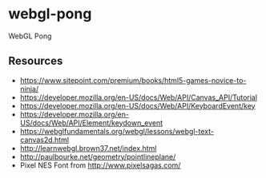# webgl-pong
WebGL Pong

## Resources
- https://www.sitepoint.com/premium/books/html5-games-novice-to-ninja/
- https://developer.mozilla.org/en-US/docs/Web/API/Canvas_API/Tutorial
- https://developer.mozilla.org/en-US/docs/Web/API/KeyboardEvent/key
- https://developer.mozilla.org/en-US/docs/Web/API/Element/keydown_event
- https://webglfundamentals.org/webgl/lessons/webgl-text-canvas2d.html
- http://learnwebgl.brown37.net/index.html
- http://paulbourke.net/geometry/pointlineplane/
- Pixel NES Font from http://www.pixelsagas.com/

